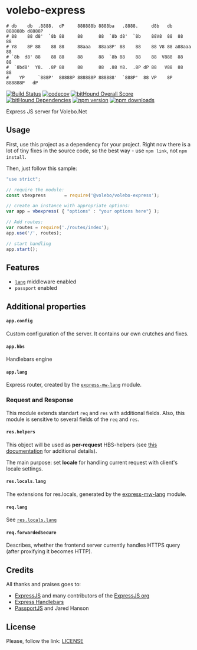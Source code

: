 # volebo-express

```
# db    db  .8888.  dP     888888b 8888ba   .8888.     d8b   db  888888b d8888P
# 88    88 d8'  `8b 88     88      88  `8b d8'  `8b    88V8  88  88        88
# Y8    8P 88    88 88     88aaa   88aa8P' 88    88    88 V8 88 a88aaa     88
# `8b  d8' 88    88 88     88      88  `8b 88    88    88  V888  88        88
#  `8bd8'  Y8.  .8P 88     88      88  .88 Y8.  .8P dP 88   V88  88        88
#    YP     `888P'  88888P 888888P 888888'  `888P'  88 VP    8P  888888P   dP
```

[![Build Status](https://travis-ci.org/volebo/volebo-express.svg?branch=master)](https://travis-ci.org/volebo/volebo-express)
[![codecov](https://codecov.io/gh/volebo/volebo-express/branch/master/graph/badge.svg)](https://codecov.io/gh/volebo/volebo-express)
[![bitHound Overall Score](https://www.bithound.io/github/volebo/volebo-express/badges/score.svg)](https://www.bithound.io/github/volebo/volebo-express)
[![bitHound Dependencies](https://www.bithound.io/github/volebo/volebo-express/badges/dependencies.svg)](https://www.bithound.io/github/volebo/volebo-express/master/dependencies/npm)
[![npm version](https://img.shields.io/npm/v/@volebo/volebo-express.svg)](https://www.npmjs.com/package/@volebo/volebo-express)
[![npm downloads](https://img.shields.io/npm/dm/@volebo/volebo-express.svg)](https://www.npmjs.com/package/@volebo/volebo-express)

Express JS server for Volebo.Net

## Usage

First, use this project as a dependency for your project. Right now there is a lot of tiny fixes in the source code, so the best way - use `npm link`, not `npm install`.

Then, just follow this sample:

```javascript
"use strict";

// require the module:
const vbexpress       = require('@volebo/volebo-express');

// create an instance with appropriate options:
var app = vbexpress( { "options" : "your options here"} );

// Add routes:
var routes = require('./routes/index');
app.use('/', routes);

// start handling
app.start();
```

## Features

* [`lang`][express-mw-lang] middleware enabled
* `passport` enabled

## Additional properties

#### `app.config`

Custom configuration of the server. It contains our own crutches and fixes.

#### `app.hbs`

Handlebars engine

#### `app.lang`

Express router, created by the [`express-mw-lang`][express-mw-lang] module.

### Request and Response

This module extends standart `req` and `res` with additional fields. Also, this module is sensitive to several fields of the `req` and `res`.

#### `res.helpers`

This object will be used as **per-request** HBS-helpers (see [this documentation][express-hbs-helpers] for additional details).

The main purpose: set **locale** for handling current request with client's locale settings.

#### `res.locals.lang`

The extensions for res.locals, generated by the [express-mw-lang] module.

#### `req.lang`

See [`res.locals.lang`](#res-locals-lang)

#### `req.forwardedSecure`

Describes, whether the frontend server currently handles HTTPS query (after proxifying it becomes HTTP).

## Credits

All thanks and praises goes to:

* [ExpressJS](http://expressjs.com) and many contributors of the [ExpressJS org](https://github.com/expressjs)
* [Express Handlebars](https://github.com/ericf/express-handlebars)
* [PassportJS](http://passportjs.org/) and Jared Hanson

## License

Please, follow the link: [LICENSE](https://github.com/volebo/volebo-express/raw/master/LICENSE)

[express-mw-lang]: ../../../express-mw-lang
[express-hbs-helpers]: https://www.npmjs.com/package/express-handlebars#helpers-1
